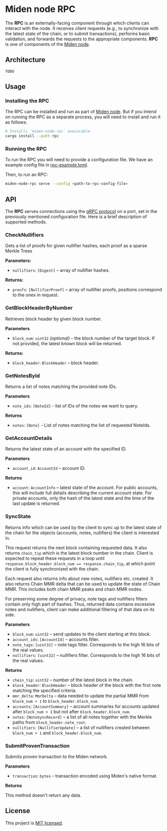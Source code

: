 # Miden node RPC

The **RPC** is an externally-facing component through which clients can interact with the node. It receives client requests
(e.g., to synchronize with the latest state of the chain, or to submit transactions), performs basic validation,
and forwards the requests to the appropriate components.
**RPC** is one of components of the [Miden node](..).

## Architecture

`TODO`

## Usage

### Installing the RPC

The RPC can be installed and run as part of [Miden node](../README.md#installing-the-node).
But if you intend on running the RPC as a separate process, you will need to install and run it as follows:

```sh
# Installs `miden-node-rpc` executable
cargo install --path rpc
```

### Running the RPC

To run the RPC you will need to provide a configuration file. We have an example config file in [rpc-example.toml](rpc-example.toml).

Then, to run an RPC:

```sh
miden-node-rpc serve --config <path-to-rpc-config-file>
```

## API

The **RPC** serves connections using the [gRPC protocol](https://grpc.io) on a port, set in the previously mentioned configuration file.
Here is a brief description of supported methods.

### CheckNullifiers

Gets a list of proofs for given nullifier hashes, each proof as a sparse Merkle Trees

**Parameters:**

- `nullifiers`: `[Digest]` – array of nullifier hashes.

**Returns:**

- `proofs`: `[NullifierProof]` – array of nullifier proofs, positions correspond to the ones in request.

### GetBlockHeaderByNumber

Retrieves block header by given block number.

**Parameters**

- `block_num`: `uint32` _(optional)_ – the block number of the target block. If not provided, the latest known block will be returned.

**Returns:**

- `block_header`: `BlockHeader` – block header.

### GetNotesById

Returns a list of notes matching the provided note IDs.

**Parameters**

- `note_ids`: `[NoteId]` - list of IDs of the notes we want to query.

**Returns**

- `notes`: `[Note]` - List of notes matching the list of requested NoteIds.

### GetAccountDetails

Returns the latest state of an account with the specified ID.

**Parameters**

- `account_id`: `AccountId` – account ID.

**Returns**

- `account`: `AccountInfo` – latest state of the account. For public accounts, this will include full details describing the current account state. For private accounts, only the hash of the latest state and the time of the last update is returned.

### SyncState

Returns info which can be used by the client to sync up to the latest state of the chain
for the objects (accounts, notes, nullifiers) the client is interested in.

This request returns the next block containing requested data. It also returns `chain_tip` which is the latest block number in the chain.
Client is expected to repeat these requests in a loop until `response.block_header.block_num == response.chain_tip`, at which point the client is fully synchronized with the chain.

Each request also returns info about new notes, nullifiers etc. created. It also returns Chain MMR delta that can be used to update the state of Chain MMR.
This includes both chain MMR peaks and chain MMR nodes.

For preserving some degree of privacy, note tags and nullifiers filters contain only high part of hashes. Thus, returned data
contains excessive notes and nullifiers, client can make additional filtering of that data on its side.

**Parameters**

- `block_num`: `uint32` – send updates to the client starting at this block.
- `account_ids`: `[AccountId]` – accounts filter.
- `note_tags`: `[uint32]` – note tags filter. Corresponds to the high 16 bits of the real values.
- `nullifiers`: `[uint32]` – nullifiers filter. Corresponds to the high 16 bits of the real values.

**Returns**

- `chain_tip`: `uint32` – number of the latest block in the chain.
- `block_header`: `BlockHeader` – block header of the block with the first note matching the specified criteria.
- `mmr_delta`: `MmrDelta` – data needed to update the partial MMR from `block_num + 1` to `block_header.block_num`.
- `accounts`: `[AccountSummary]` – account summaries for accounts updated after `block_num + 1` but not after `block_header.block_num`.
- `notes`: `[NoteSyncRecord]` – a list of all notes together with the Merkle paths from `block_header.note_root`.
- `nullifiers`: `[NullifierUpdate]` – a list of nullifiers created between `block_num + 1` and `block_header.block_num`.

### SubmitProvenTransaction

Submits proven transaction to the Miden network.

**Parameters**

- `transaction`: `bytes` - transaction encoded using Miden's native format.

**Returns**

This method doesn't return any data.

## License

This project is [MIT licensed](../../LICENSE).
